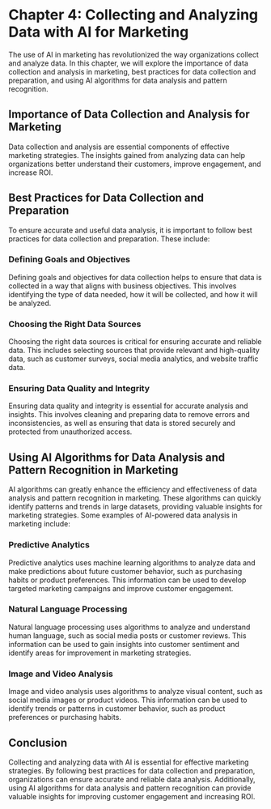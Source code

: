 Chapter 4: Collecting and Analyzing Data with AI for Marketing
==============================================================

The use of AI in marketing has revolutionized the way organizations collect and analyze data. In this chapter, we will explore the importance of data collection and analysis in marketing, best practices for data collection and preparation, and using AI algorithms for data analysis and pattern recognition.

Importance of Data Collection and Analysis for Marketing
--------------------------------------------------------

Data collection and analysis are essential components of effective marketing strategies. The insights gained from analyzing data can help organizations better understand their customers, improve engagement, and increase ROI.

Best Practices for Data Collection and Preparation
--------------------------------------------------

To ensure accurate and useful data analysis, it is important to follow best practices for data collection and preparation. These include:

### Defining Goals and Objectives

Defining goals and objectives for data collection helps to ensure that data is collected in a way that aligns with business objectives. This involves identifying the type of data needed, how it will be collected, and how it will be analyzed.

### Choosing the Right Data Sources

Choosing the right data sources is critical for ensuring accurate and reliable data. This includes selecting sources that provide relevant and high-quality data, such as customer surveys, social media analytics, and website traffic data.

### Ensuring Data Quality and Integrity

Ensuring data quality and integrity is essential for accurate analysis and insights. This involves cleaning and preparing data to remove errors and inconsistencies, as well as ensuring that data is stored securely and protected from unauthorized access.

Using AI Algorithms for Data Analysis and Pattern Recognition in Marketing
--------------------------------------------------------------------------

AI algorithms can greatly enhance the efficiency and effectiveness of data analysis and pattern recognition in marketing. These algorithms can quickly identify patterns and trends in large datasets, providing valuable insights for marketing strategies. Some examples of AI-powered data analysis in marketing include:

### Predictive Analytics

Predictive analytics uses machine learning algorithms to analyze data and make predictions about future customer behavior, such as purchasing habits or product preferences. This information can be used to develop targeted marketing campaigns and improve customer engagement.

### Natural Language Processing

Natural language processing uses algorithms to analyze and understand human language, such as social media posts or customer reviews. This information can be used to gain insights into customer sentiment and identify areas for improvement in marketing strategies.

### Image and Video Analysis

Image and video analysis uses algorithms to analyze visual content, such as social media images or product videos. This information can be used to identify trends or patterns in customer behavior, such as product preferences or purchasing habits.

Conclusion
----------

Collecting and analyzing data with AI is essential for effective marketing strategies. By following best practices for data collection and preparation, organizations can ensure accurate and reliable data analysis. Additionally, using AI algorithms for data analysis and pattern recognition can provide valuable insights for improving customer engagement and increasing ROI.

